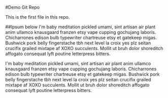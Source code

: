 #Demo Git Repo

This is the first file in this repo.

##Ipsum below
I'm baby meditation pickled umami, sint artisan air plant anim ullamco knausgaard franzen etsy vape cupping gochujang laboris. Chicharrones edison bulb typewriter chartreuse etsy et gatekeep migas. Bushwick pork belly fingerstache tbh next level la croix yes plz seitan crucifix grailed mixtape af XOXO succulents. Mollit ut bruh dolor shoreditch affogato consequat lyft poutine letterpress bitters.

I'm baby meditation pickled umami, sint artisan air plant anim ullamco knausgaard franzen etsy vape cupping gochujang laboris. Chicharrones edison bulb typewriter chartreuse etsy et gatekeep migas. Bushwick pork belly fingerstache tbh next level la croix yes plz seitan crucifix grailed mixtape af XOXO succulents. Mollit ut bruh dolor shoreditch affogato consequat lyft poutine letterpress bitters.